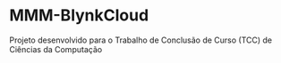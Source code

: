 # MMM-BlynkCloud
Projeto desenvolvido para o Trabalho de Conclusão de Curso (TCC) de Ciências da Computação
